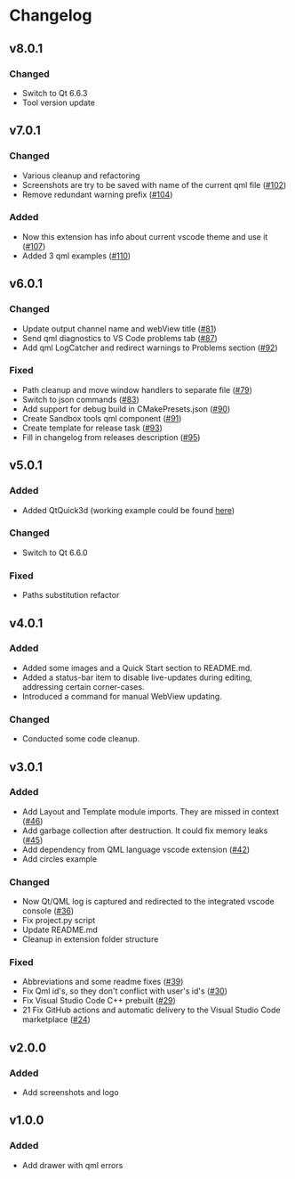 # Changelog

## v8.0.1

### Changed

* Switch to Qt 6.6.3
* Tool version update

## v7.0.1

### Changed

* Various cleanup and refactoring
* Screenshots are try to be saved with name of the current qml file ([#102](https://github.com/SavenkovIgor/QmlSandboxExtension/pull/102))
* Remove redundant warning prefix ([#104](https://github.com/SavenkovIgor/QmlSandboxExtension/pull/104))

### Added

* Now this extension has info about current vscode theme and use it ([#107](https://github.com/SavenkovIgor/QmlSandboxExtension/pull/107))
* Added 3 qml examples  ([#110](https://github.com/SavenkovIgor/QmlSandboxExtension/pull/110))

## v6.0.1

### Changed

* Update output channel name and webView title ([#81](https://github.com/SavenkovIgor/QmlSandboxExtension/pull/81))
* Send qml diagnostics to VS Code problems tab ([#87](https://github.com/SavenkovIgor/QmlSandboxExtension/pull/87))
* Add qml LogCatcher and redirect warnings to Problems section ([#92](https://github.com/SavenkovIgor/QmlSandboxExtension/pull/92))

### Fixed

* Path cleanup and move window handlers to separate file ([#79](https://github.com/SavenkovIgor/QmlSandboxExtension/pull/79))
* Switch to json commands ([#83](https://github.com/SavenkovIgor/QmlSandboxExtension/pull/83))
* Add support for debug build in CMakePresets.json ([#90](https://github.com/SavenkovIgor/QmlSandboxExtension/pull/90))
* Create Sandbox tools qml component ([#91](https://github.com/SavenkovIgor/QmlSandboxExtension/pull/91))
* Create template for release task ([#93](https://github.com/SavenkovIgor/QmlSandboxExtension/pull/93))
* Fill in changelog from releases description ([#95](https://github.com/SavenkovIgor/QmlSandboxExtension/pull/95))

## v5.0.1

### Added

* Added QtQuick3d (working example could be found [here](https://doc.qt.io/qt-6/qtquick3d-intro-main-qml.html))

### Changed

* Switch to Qt 6.6.0

### Fixed

* Paths substitution refactor

## v4.0.1

### Added

* Added some images and a Quick Start section to README.md.
* Added a status-bar item to disable live-updates during editing, addressing
  certain corner-cases.
* Introduced a command for manual WebView updating.

### Changed

* Conducted some code cleanup.

## v3.0.1

### Added

* Add Layout and Template module imports. They are missed in context ([#46](https://github.com/SavenkovIgor/QmlSandboxExtension/pull/46))
* Add garbage collection after destruction. It could fix memory leaks ([#45](https://github.com/SavenkovIgor/QmlSandboxExtension/pull/45))
* Add dependency from QML language vscode extension ([#42](https://github.com/SavenkovIgor/QmlSandboxExtension/pull/42))
* Add circles example

### Changed

* Now Qt/QML log is captured and redirected to the integrated vscode console ([#36](https://github.com/SavenkovIgor/QmlSandboxExtension/pull/36))
* Fix project.py script
* Update README.md
* Cleanup in extension folder structure

### Fixed

* Abbreviations and some readme fixes ([#39](https://github.com/SavenkovIgor/QmlSandboxExtension/pull/39))
* Fix Qml id's, so they don't conflict with user's id's ([#30](https://github.com/SavenkovIgor/QmlSandboxExtension/pull/30))
* Fix Visual Studio Code C++ prebuilt ([#29](https://github.com/SavenkovIgor/QmlSandboxExtension/pull/29))
* 21 Fix GitHub actions and automatic delivery to the Visual Studio Code
  marketplace ([#24](https://github.com/SavenkovIgor/QmlSandboxExtension/pull/24))

## v2.0.0

### Added

* Add screenshots and logo

## v1.0.0

### Added

* Add drawer with qml errors
